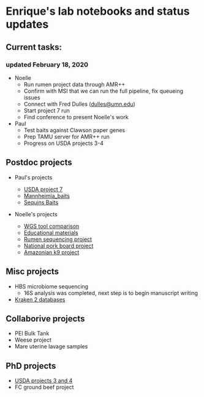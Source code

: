 # Enrique's lab notebooks and status updates


## Current tasks:
### updated February 18, 2020
* Noelle
  * Run rumen project data through AMR++
  * Confirm with MSI that we can run the full pipeline, fix queueing issues
  * Connect with Fred Dulles (dulles@umn.edu)
  * Start project 7 run
  * Find conference to present Noelle's work
* Paul
  * Test baits against Clawson paper genes
  * Prep TAMU server for AMR++ run
  * Progress on USDA projects 3-4
  
  

Postdoc projects
----------------
* Paul's projects
  * [USDA project 7](https://github.com/EnriqueDoster/project_lab_notebooks/blob/master/postdoc_projects/USDA_project7.md)
  * [Mannheimia_baits](https://github.com/EnriqueDoster/project_lab_notebooks/blob/master/postdoc_projects/Mannheimia_baits.md)
  * [Sequins Baits](https://github.com/EnriqueDoster/project_lab_notebooks/blob/master/Other_projects/Baits_for_sequins_notebook.md)


* Noelle's projects
  * [WGS tool comparison](https://github.com/EnriqueDoster/project_lab_notebooks/blob/master/postdoc_projects/WGS_tool_comparison.md)
  * [Educational materials](https://github.com/EnriqueDoster/project_lab_notebooks/blob/master/postdoc_projects/Educational_materials.md)
  * [Rumen sequencing project](https://github.com/EnriqueDoster/project_lab_notebooks/blob/master/postdoc_projects/NCBA_rumen_project_notebook.md)
  * [National pork board project](https://github.com/EnriqueDoster/project_lab_notebooks/blob/master/Other_projects/NPB_samples.md)
  * [Amazonian k9 project](https://github.com/EnriqueDoster/project_lab_notebooks/blob/master/Other_projects/Amazonian_k9_project.md)

Misc projects
----------------
* HBS microbiome sequencing
  * 16S analysis was completed, next step is to begin manuscript writing
* [Kraken 2 databases](https://github.com/EnriqueDoster/project_lab_notebooks/blob/master/Other_projects/kraken2_databases.md)


Collaborive projects
----------------
* PEI Bulk Tank
* Weese project
* Mare uterine lavage samples


PhD projects
----------------
* [USDA projects 3 and 4](https://github.com/EnriqueDoster/project_lab_notebooks/blob/master/PhD_projects/USDA_projs_3%264.md)
* FC ground beef project


